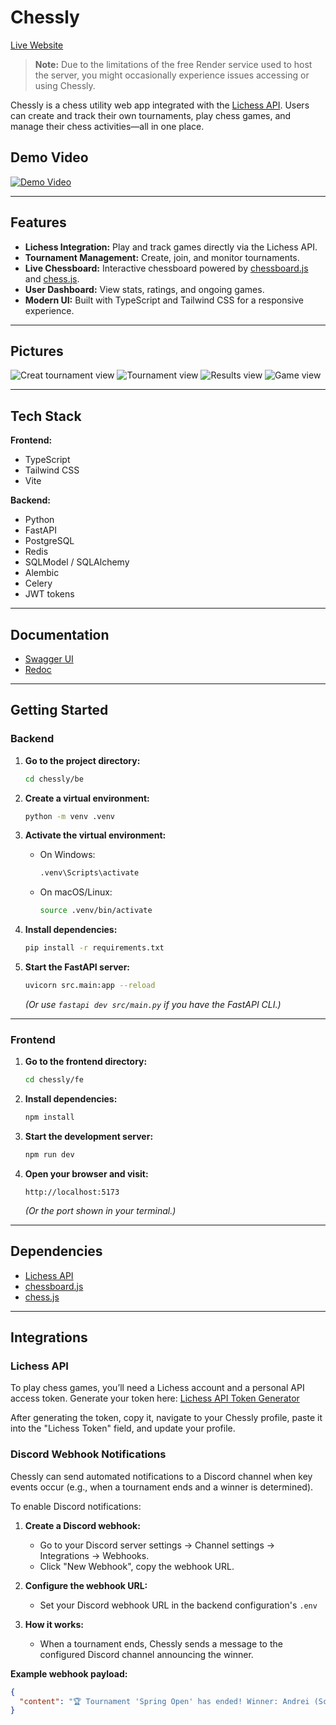 # Chessly

[Live Website](https://chessly-lichess.netlify.app/)
> **Note:** Due to the limitations of the free Render service used to host the server, you might occasionally experience issues accessing or using Chessly.

Chessly is a chess utility web app integrated with the [Lichess API](https://lichess.org/api#section/Introduction).
Users can create and track their own tournaments, play chess games, and manage their chess activities—all in one place.

## Demo Video

[![Demo Video](./client/public/img/readme_pics/frontpage.png)](https://www.youtube.com/watch?v=Twg_43ksTik)

---

## Features

- **Lichess Integration:** Play and track games directly via the Lichess API.
- **Tournament Management:** Create, join, and monitor tournaments.
- **Live Chessboard:** Interactive chessboard powered by [chessboard.js](https://chessboardjs.com/index.html) and [chess.js](https://jhlywa.github.io/chess.js/).
- **User Dashboard:** View stats, ratings, and ongoing games.
- **Modern UI:** Built with TypeScript and Tailwind CSS for a responsive experience.

---

## Pictures

![Creat tournament view](./client/public/img/readme_pics/create_tournament.png)
![Tournament view](./client/public/img/readme_pics/tournaments_view.png)
![Results view](./client/public/img/readme_pics/results_view.png)
![Game view](./client/public/img/readme_pics/game_view.png)

---

## Tech Stack

**Frontend:**
- TypeScript
- Tailwind CSS
- Vite

**Backend:**
- Python
- FastAPI
- PostgreSQL
- Redis
- SQLModel / SQLAlchemy
- Alembic
- Celery
- JWT tokens

---

## Documentation

- [Swagger UI](https://chessly-uamz.onrender.com/api/v1/docs)
- [Redoc](https://chessly-uamz.onrender.com/api/v1/redoc)

---

## Getting Started

### Backend

1. **Go to the project directory:**
    ```bash
    cd chessly/be
    ```

2. **Create a virtual environment:**
    ```bash
    python -m venv .venv
    ```

3. **Activate the virtual environment:**
    - On Windows:
      ```bash
      .venv\Scripts\activate
      ```
    - On macOS/Linux:
      ```bash
      source .venv/bin/activate
      ```

4. **Install dependencies:**
    ```bash
    pip install -r requirements.txt
    ```

5. **Start the FastAPI server:**
    ```bash
    uvicorn src.main:app --reload
    ```
    *(Or use `fastapi dev src/main.py` if you have the FastAPI CLI.)*

---

### Frontend

1. **Go to the frontend directory:**
    ```bash
    cd chessly/fe
    ```

2. **Install dependencies:**
    ```bash
    npm install
    ```

3. **Start the development server:**
    ```bash
    npm run dev
    ```

4. **Open your browser and visit:**
    ```
    http://localhost:5173
    ```
    *(Or the port shown in your terminal.)*

---

## Dependencies

- [Lichess API](https://lichess.org/api#section/Introduction)
- [chessboard.js](https://chessboardjs.com/index.html)
- [chess.js](https://jhlywa.github.io/chess.js/)

---

## Integrations

### Lichess API

To play chess games, you’ll need a Lichess account and a personal API access token.
Generate your token here: [Lichess API Token Generator](https://lichess.org/account/oauth/token)

After generating the token, copy it, navigate to your Chessly profile, paste it into the "Lichess Token" field, and update your profile.

### Discord Webhook Notifications

Chessly can send automated notifications to a Discord channel when key events occur (e.g., when a tournament ends and a winner is determined).

To enable Discord notifications:

1. **Create a Discord webhook:**
   - Go to your Discord server settings → Channel settings → Integrations → Webhooks.
   - Click "New Webhook", copy the webhook URL.

2. **Configure the webhook URL:**
   - Set your Discord webhook URL in the backend configuration's `.env`

3. **How it works:**
   - When a tournament ends, Chessly sends a message to the configured Discord channel announcing the winner.

**Example webhook payload:**
```json
{
  "content": "🏆 Tournament 'Spring Open' has ended! Winner: Andrei (Score: 3.5/5)"
}
```
